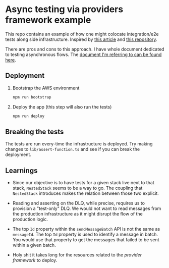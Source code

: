 # Async testing via providers framework example

This repo contains an example of how one might colocate integration/e2e tests along side infrastructure.
Inspired by [this article](https://dev.to/aws-builders/testing-the-async-cloud-with-aws-cdk-33aj) and [this repository](https://github.com/elthrasher/cdk-async-testing-example).

There are pros and cons to this approach. I have whole document dedicated to testing asynchronous flows.
The [document I'm referring to can be found here](https://github.com/WojciechMatuszewski/programming-notes/blob/master/aws/serverless/testing-serverless.md).

## Deployment

1. Bootstrap the AWS environment

   ```sh
   npm run bootstrap
   ```

2. Deploy the app (this step will also run the tests)

   ```sh
   npm run deploy
   ```

## Breaking the tests

The tests are run every-time the infrastructure is deployed. Try making changes to `lib/assert-function.ts` and see if you can break the deployment.

## Learnings

- Since our objective is to have tests for a given stack live next to that stack, `NestedStack` seems to be a way to go.
  The coupling that `NestedStack` introduces makes the relation between those two explicit.

- Reading and asserting on the DLQ, while precise, requires us to provision a "test-only" DLQ.
  We would not want to read messages from the production infrastructure as it might disrupt the flow of the production logic.

- The top `Id` property within the `sendMessageBatch` API is not the same as `messageId`.
  The top `Id` property is used to identify a message in batch. You would use that property to get the messages that failed to be sent within a given batch.

- Holy shit it takes long for the resources related to the _provider framework_ to deploy.
